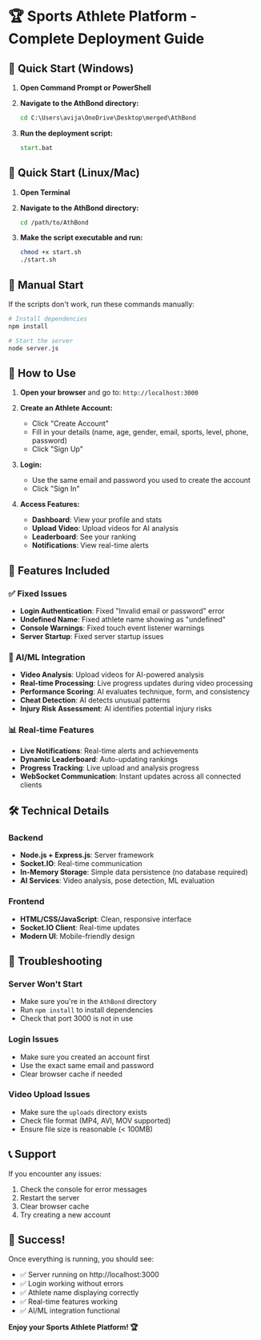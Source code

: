 # 🏆 Sports Athlete Platform - Complete Deployment Guide

## 🚀 Quick Start (Windows)

1. **Open Command Prompt or PowerShell**
2. **Navigate to the AthBond directory:**
   ```cmd
   cd C:\Users\avija\OneDrive\Desktop\merged\AthBond
   ```

3. **Run the deployment script:**
   ```cmd
   start.bat
   ```

## 🚀 Quick Start (Linux/Mac)

1. **Open Terminal**
2. **Navigate to the AthBond directory:**
   ```bash
   cd /path/to/AthBond
   ```

3. **Make the script executable and run:**
   ```bash
   chmod +x start.sh
   ./start.sh
   ```

## 🚀 Manual Start

If the scripts don't work, run these commands manually:

```bash
# Install dependencies
npm install

# Start the server
node server.js
```

## 📱 How to Use

1. **Open your browser** and go to: `http://localhost:3000`

2. **Create an Athlete Account:**
   - Click "Create Account" 
   - Fill in your details (name, age, gender, email, sports, level, phone, password)
   - Click "Sign Up"

3. **Login:**
   - Use the same email and password you used to create the account
   - Click "Sign In"

4. **Access Features:**
   - **Dashboard**: View your profile and stats
   - **Upload Video**: Upload videos for AI analysis
   - **Leaderboard**: See your ranking
   - **Notifications**: View real-time alerts

## 🔧 Features Included

### ✅ Fixed Issues
- **Login Authentication**: Fixed "Invalid email or password" error
- **Undefined Name**: Fixed athlete name showing as "undefined"
- **Console Warnings**: Fixed touch event listener warnings
- **Server Startup**: Fixed server startup issues

### 🤖 AI/ML Integration
- **Video Analysis**: Upload videos for AI-powered analysis
- **Real-time Processing**: Live progress updates during video processing
- **Performance Scoring**: AI evaluates technique, form, and consistency
- **Cheat Detection**: AI detects unusual patterns
- **Injury Risk Assessment**: AI identifies potential injury risks

### 📊 Real-time Features
- **Live Notifications**: Real-time alerts and achievements
- **Dynamic Leaderboard**: Auto-updating rankings
- **Progress Tracking**: Live upload and analysis progress
- **WebSocket Communication**: Instant updates across all connected clients

## 🛠️ Technical Details

### Backend
- **Node.js + Express.js**: Server framework
- **Socket.IO**: Real-time communication
- **In-Memory Storage**: Simple data persistence (no database required)
- **AI Services**: Video analysis, pose detection, ML evaluation

### Frontend
- **HTML/CSS/JavaScript**: Clean, responsive interface
- **Socket.IO Client**: Real-time updates
- **Modern UI**: Mobile-friendly design

## 🐛 Troubleshooting

### Server Won't Start
- Make sure you're in the `AthBond` directory
- Run `npm install` to install dependencies
- Check that port 3000 is not in use

### Login Issues
- Make sure you created an account first
- Use the exact same email and password
- Clear browser cache if needed

### Video Upload Issues
- Make sure the `uploads` directory exists
- Check file format (MP4, AVI, MOV supported)
- Ensure file size is reasonable (< 100MB)

## 📞 Support

If you encounter any issues:
1. Check the console for error messages
2. Restart the server
3. Clear browser cache
4. Try creating a new account

## 🎉 Success!

Once everything is running, you should see:
- ✅ Server running on http://localhost:3000
- ✅ Login working without errors
- ✅ Athlete name displaying correctly
- ✅ Real-time features working
- ✅ AI/ML integration functional

**Enjoy your Sports Athlete Platform! 🏆**

